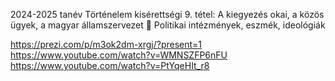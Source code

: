2024-2025 tanév Történelem kisérettségi 9. tétel: A kiegyezés okai, a közös ügyek, a magyar államszervezet  Politikai intézmények, eszmék, ideológiák

https://prezi.com/p/m3ok2dm-xrgj/?present=1
https://www.youtube.com/watch?v=WMNSZFP6nFU
https://www.youtube.com/watch?v=PtYqeHIt_r8
